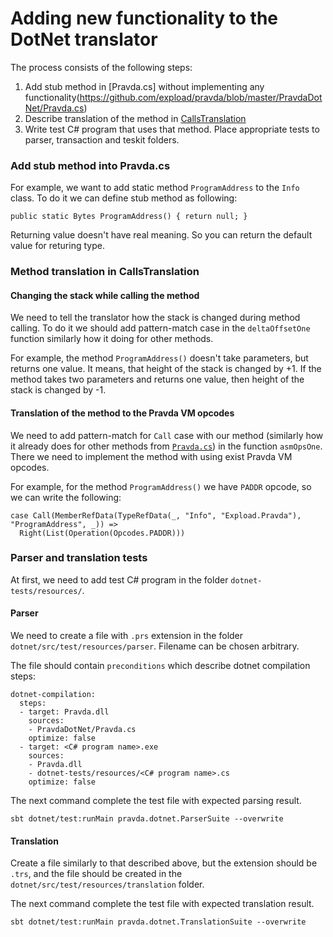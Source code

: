 # Adding new functionality to the DotNet translator

The process consists of the following steps:

1) Add stub method in [Pravda.cs] without implementing any functionality(https://github.com/expload/pravda/blob/master/PravdaDotNet/Pravda.cs)
2) Describe translation of the method in [CallsTranslation](https://github.com/expload/pravda/blob/master/dotnet/src/main/scala/pravda/dotnet/translation/opcode/CallsTranslation.scala)
3) Write test C# program that uses that method. Place appropriate tests to parser, transaction and teskit folders.

### Add stub method into Pravda.cs

For example, we want to add static method `ProgramAddress` to the `Info` class. To do it we can define stub method as following:

```
public static Bytes ProgramAddress() { return null; }
```

Returning value doesn't have real meaning. So you can return the default value for returing type.

### Method translation in CallsTranslation

#### Changing the stack while calling the method

We need to tell the translator how the stack is changed during method calling. To do it we should add pattern-match case in the `deltaOffsetOne` function similarly how it doing for other methods.

For example, the method `ProgramAddress()` doesn't take parameters, but returns one value. It means, that height of the stack is changed by +1. If the method takes two parameters and returns one value, then height of the stack is changed by -1. 

#### Translation of the method to the Pravda VM opcodes

We need to add pattern-match for `Call` case with our method (similarly how it already does for other methods from [`Pravda.cs`](https://github.com/expload/pravda/blob/master/PravdaDotNet/Pravda.cs)) in the function `asmOpsOne`. There we need to implement the method with using exist Pravda VM opcodes.

For example, for the method `ProgramAddress()` we have `PADDR` opcode, so we can write the following:

```
case Call(MemberRefData(TypeRefData(_, "Info", "Expload.Pravda"), "ProgramAddress", _)) =>
  Right(List(Operation(Opcodes.PADDR)))
```

### Parser and translation tests

At first, we need to add test C# program in the folder `dotnet-tests/resources/`.

#### Parser

We need to create a file with `.prs` extension in the folder `dotnet/src/test/resources/parser`. Filename can be chosen arbitrary.

The file should contain `preconditions` which describe dotnet compilation steps:

```
dotnet-compilation:
  steps:
  - target: Pravda.dll
    sources:
    - PravdaDotNet/Pravda.cs
    optimize: false
  - target: <C# program name>.exe
    sources:
    - Pravda.dll
    - dotnet-tests/resources/<C# program name>.cs
    optimize: false
```

The next command complete the test file with expected parsing result.

```
sbt dotnet/test:runMain pravda.dotnet.ParserSuite --overwrite
```

#### Translation

Create a file similarly to that described above, but the extension should be `.trs`, and the file should be created in the `dotnet/src/test/resources/translation` folder.

The next command complete the test file with expected translation result.

```
sbt dotnet/test:runMain pravda.dotnet.TranslationSuite --overwrite
```
